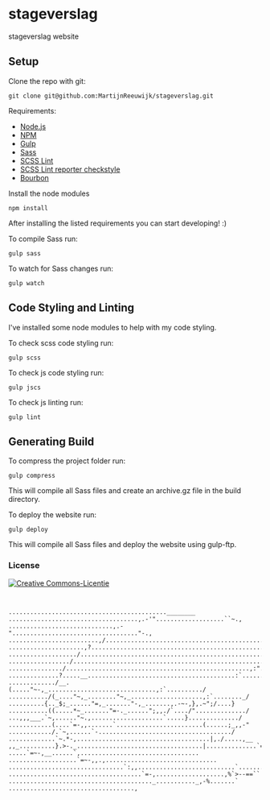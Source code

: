 # stageverslag
stageverslag website

## Setup

Clone the repo with git:
```
git clone git@github.com:MartijnReeuwijk/stageverslag.git
```

Requirements:
* [Node.js](https://nodejs.org/en/)
* [NPM](https://www.npmjs.com/)
* [Gulp](http://gulpjs.com/)
* [Sass](http://sass-lang.com/)
* [SCSS Lint](https://github.com/brigade/scss-lint)
* [SCSS Lint reporter checkstyle](https://github.com/Sweetchuck/scss_lint_reporter_checkstyle)
* [Bourbon](http://bourbon.io/)

Install the node modules
```
npm install
```

After installing the listed requirements you can start developing! :)

To compile Sass run:
```
gulp sass
```

To watch for Sass changes run:
```
gulp watch
```

## Code Styling and Linting

I've installed some node modules to help with my code styling.

To check scss code styling run:
```
gulp scss
```

To check js code styling run:
```
gulp jscs
```

To check js linting run:
```
gulp lint
```

## Generating Build

To compress the project folder run:
```
gulp compress
```
This will compile all Sass files and create an archive.gz file in the build directory.

To deploy the website run:
```
gulp deploy
```
This will compile all Sass files and deploy the website using gulp-ftp.

### License
<a rel="license" href="http://creativecommons.org/licenses/by-nc-sa/4.0/" target="_blank"><img alt="Creative Commons-Licentie" style="border-width:0" src="https://i.creativecommons.org/l/by-nc-sa/4.0/88x31.png" /></a>


```


............................................________
....................................,.-'"...................``~.,
.............................,.-"..................................."-.,
.........................,/...............................................":,
.....................,?......................................................,
.................../...........................................................,}
................./......................................................,:`^`..}
.............../...................................................,:"........./
..............?.....__.........................................:`.........../
............./__.(....."~-,_..............................,:`........../
.........../(_...."~,_........"~,_....................,:`........_/
..........{.._$;_......"=,_......."-,_.......,.-~-,},.~";/....}
...........((.....*~_......."=-._......";,,./`..../"............../
...,,,___.`~,......"~.,....................`.....}............../
............(....`=-,,.......`........................(......;_,,-"
............/.`~,......`-...................................../
.............`~.*-,.....................................|,./.....,__
,,_..........}.>-._...................................|..............`=~-,
.....`=~-,__......`,.................................
...................`=~-,,.,...............................
................................`:,,...........................`..............__
.....................................`=-,...................,%`>--==``
........................................_..........._,-%.......`
..................................., 
```
